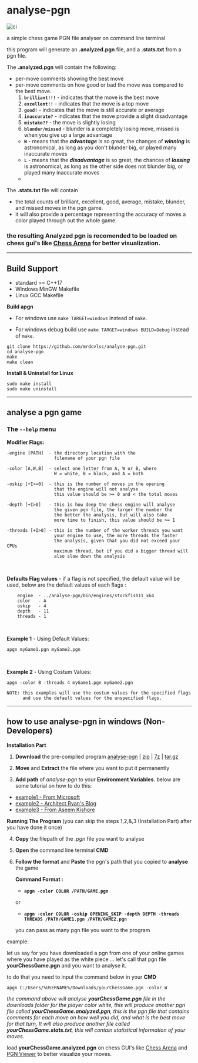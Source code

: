 # analyse-pgn

![ci](https://github.com/mrdcvlsc/analyse-pgn/actions/workflows/ci.yml/badge.svg)

a simple chess game PGN file analyser on command line terminal

this program will generate an **.analyzed.pgn** file, and a **.stats.txt** from a pgn file.

The **.analyzed.pgn** will contain the following:

- per-move comments showing the best move
- per-move comments on how good or bad the move was compared to the best move.
  1. **```brilliant!!!```** - indicates that the move is the best move
  2. **```excellent!!```** - indicates that the move is a top move
  3. **```good!```** - indicates that the move is still accurate or average
  4. **```inaccurate?```** - indicates that the move provide a slight disadvantage
  5. **```mistake??```** - the move is slightly losing
  6. **```blunder/missed```** - blunder is a completely losing move, missed is when you give up a large advantage
  -  **```W```** - means that the ***advantage*** is so great, the changes of ***winning*** is astronomical, as long as you don't blunder big, or played many inaccurate moves
  -  **```L```** - means that the ***disadvantage*** is so great, the chances of ***lossing*** is astronomical, as long as the other side does not blunder big, or played many inaccurate moves
  -  
The **.stats.txt** file will contain
- the total counts of brilliant, excellent, good, average, mistake, blunder, and missed moves in the pgn game.
- it will also provide a percentage representing the accuracy of moves a color played through out the whole game.

### the resulting Analyzed pgn is recomended to be loaded on chess gui's like [Chess Arena](http://www.playwitharena.de/) for better visualization.

---------------------------

## Build Support
  - standard >= C++17
  - Windows MinGW Makefile
  - Linux GCC Makefile

**Build apgn**

- For windows use `make TARGET=windows` instead of `make`.

- For windows debug build use `make TARGET=windows BUILD=Debug` instead of `make`.

```
git clone https://github.com/mrdcvlsc/analyse-pgn.git
cd analyse-pgn
make
make clean
```

**Install & Uninstall for Linux**
```
sudo make install
sudo make uninstall
```

-------------------------------------------

## analyse a pgn game

### The ```--help``` menu

  **Modifier Flags:**

    -engine [PATH]  - the directory location with the
                      filename of your pgn file

    -color [A,W,B]  - select one letter from A, W or B, where
                      W = white, B = black, and A = both

    -oskip [+I>=0]  - this is the number of moves in the opening
                      that the engine will not analyse
                      this value should be >= 0 and < the total moves

    -depth [+I>0]   - this is how deep the chess engine will analyse
                      the given pgn file, the larger the number the
                      the better the analysis, but will also take
                      more time to finish, this value should be >= 1

    -threads [+I>0] - this is the number of the worker threads you want
                      your engine to use, the more threads the faster
                      the analysis, given that you did not exceed your CPUs
                      maximum thread, but if you did a bigger thread will
                      also slow down the analysis

<br>

**Defaults Flag values** - if a flag is not specified, the default value will be used, below are the default values of each flags :

        engine  - ../analyse-pgn/bin/engines/stockfish11_x64
        color   - A
        oskip   - 4
        depth   - 11
        threads - 1

<br>

**Example 1** - Using Default Values:

    apgn myGame1.pgn myGame2.pgn

<br>

**Example 2** - Using Costum Values:

    apgn -color B -threads 4 myGame1.pgn myGame2.pgn

    NOTE: this examples will use the costum values for the specified flags
          and use the default values for the unspecified flags.

------------------------------

## how to use analyse-pgn in windows (Non-Developers)

**Installation Part**

1. **Download** the pre-compiled program [analyse-pgn](https://github.com/mrdcvlsc/analyse-pgn/releases/tag/v1.1) | [zip](https://github.com/mrdcvlsc/analyse-pgn/releases/download/v1.1/apgn.zip) | [7z](https://github.com/mrdcvlsc/analyse-pgn/releases/download/v1.1/apgn.7z) | [tar.gz](https://github.com/mrdcvlsc/analyse-pgn/releases/download/v1.1/apgn.tar.gz)
2. **Move** and **Extract** the file where you want to put it permanently

3. **Add path** of _analyse-pgn_ to your **Environment Variables**. below are some tutorial on how to do this:

- [example1 - From Microsoft](https://docs.microsoft.com/en-us/previous-versions/office/developer/sharepoint-2010/ee537574(v=office.14)#:~:text=To%20add%20a%20path%20to%20the%20PATH%20environment%20variable&text=In%20the%20System%20dialog%20box,to%20Path%20and%20select%20it.)
- [example2 - Architect Ryan's Blog](https://www.architectryan.com/2018/03/17/add-to-the-path-on-windows-10/)
- [example3 - From Aseem Kishore](https://helpdeskgeek.com/windows-10/add-windows-path-environment-variable/)

**Running The Program** (you can skip the steps 1,2,&,3 (Installation Part) after you have done it once)

4. **Copy** the filepath of the _.pgn_ file you want to analyse

4. **Open** the command line terminal **CMD**

5. **Follow the format** and **Paste** the pgn's path that you copied to **analyse** the game

<ul>

**Command Format :**
  - **```apgn -color COLOR /PATH/GAME.pgn ```**

or

  - **```apgn -color COLOR -oskip OPENING_SKIP -depth DEPTH -threads THREADS /PATH/GAME1.pgn /PATH/GAME2.pgn```**
  
  you can pass as many pgn file you want to the program
  
</ul>


example:

let us say for you have downloaded a pgn from one of your online games where you have played as the white piece
... let's call that pgn file **yourChessGame.pgn** and you want to analyse it.

to do that you need to input the command below in your **CMD**

```
apgn C:/Users/%USERNAME%/Downloads/yourChessGame.pgn -color W
```

_the command above will analyse **yourChessGame.pgn** file in the downloads folder for the player color white, this will produce another pgn file called **yourChessGame.analyzed.pgn**, this is the pgn file that contains comments for each move on how well you did, and what is the best move for that turn, It will also produce another file called **yourChessGame.stats.txt**, this will contain statistical information of your moves._

load **yourChessGame.analyzed.pgn** on chess GUI's like [Chess Arena](http://www.playwitharena.de/) and [PGN Viewer](https://chesstempo.com/pgn-viewer/) to better visualize your moves.
